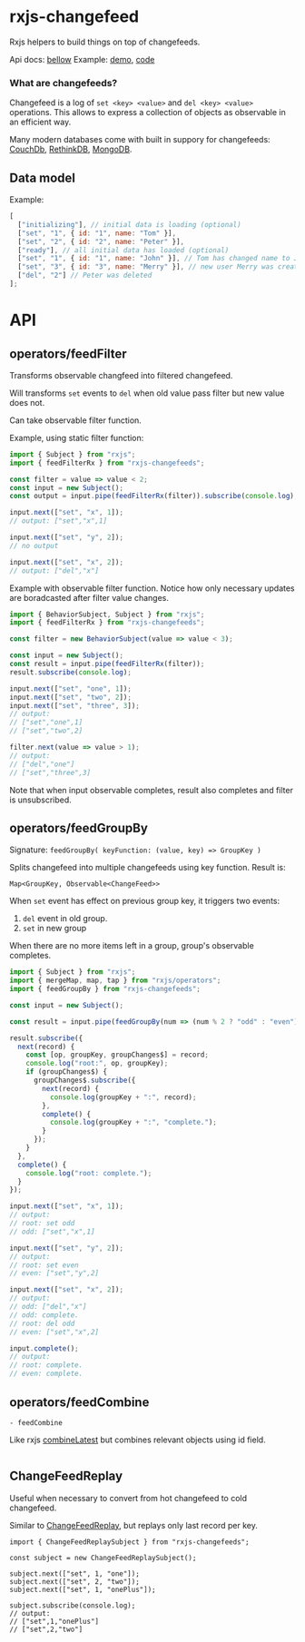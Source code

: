 # rxjs-changefeed

Rxjs helpers to build things on top of changefeeds.

Api docs: [bellow](#API)
Example: [demo](https://skyjur.github.io/rxjs-changefeeds/example), [code](example/moving-dots/index.ts)

### What are changefeeds?

Changefeed is a log of `set <key> <value>` and `del <key> <value>` operations. This allows to express a collection of objects as observable in an efficient way.

Many modern databases come with built in suppory for changefeeds: [CouchDb](https://docs.couchdb.org/en/2.2.0/api/database/changes.html), [RethinkDB](https://rethinkdb.com/docs/changefeeds/javascript/), [MongoDB](https://www.mongodb.com/blog/post/an-introduction-to-change-streams).

## Data model

Example:

```js
[
  ["initializing"], // initial data is loading (optional)
  ["set", "1", { id: "1", name: "Tom" }],
  ["set", "2", { id: "2", name: "Peter" }],
  ["ready"], // all initial data has loaded (optional)
  ["set", "1", { id: "1", name: "John" }], // Tom has changed name to John
  ["set", "3", { id: "3", name: "Merry" }], // new user Merry was created
  ["del", "2"] // Peter was deleted
];
```

# API

## operators/feedFilter

Transforms observable changfeed into filtered changefeed.

Will transforms `set` events to `del` when old value pass filter but new value does not.

Can take observable filter function.

Example, using static filter function:

```js
import { Subject } from "rxjs";
import { feedFilterRx } from "rxjs-changefeeds";

const filter = value => value < 2;
const input = new Subject();
const output = input.pipe(feedFilterRx(filter)).subscribe(console.log);

input.next(["set", "x", 1]);
// output: ["set","x",1]

input.next(["set", "y", 2]);
// no output

input.next(["set", "x", 2]);
// output: ["del","x"]
```

Example with observable filter function. Notice how only necessary updates are boradcasted after filter value changes.

```js
import { BehaviorSubject, Subject } from "rxjs";
import { feedFilterRx } from "rxjs-changefeeds";

const filter = new BehaviorSubject(value => value < 3);

const input = new Subject();
const result = input.pipe(feedFilterRx(filter));
result.subscribe(console.log);

input.next(["set", "one", 1]);
input.next(["set", "two", 2]);
input.next(["set", "three", 3]);
// output:
// ["set","one",1]
// ["set","two",2]

filter.next(value => value > 1);
// output:
// ["del","one"]
// ["set","three",3]
```

Note that when input observable completes, result also completes and filter is unsubscribed.

## operators/feedGroupBy

Signature: `feedGroupBy( keyFunction: (value, key) => GroupKey )`

Splits changefeed into multiple changefeeds using key function. Result is:

    Map<GroupKey, Observable<ChangeFeed>>

When `set` event has effect on previous group key, it triggers two events:

1. `del` event in old group.
2. `set` in new group

When there are no more items left in a group, group's observable completes.

```js
import { Subject } from "rxjs";
import { mergeMap, map, tap } from "rxjs/operators";
import { feedGroupBy } from "rxjs-changefeeds";

const input = new Subject();

const result = input.pipe(feedGroupBy(num => (num % 2 ? "odd" : "even")));

result.subscribe({
  next(record) {
    const [op, groupKey, groupChanges$] = record;
    console.log("root:", op, groupKey);
    if (groupChanges$) {
      groupChanges$.subscribe({
        next(record) {
          console.log(groupKey + ":", record);
        },
        complete() {
          console.log(groupKey + ":", "complete.");
        }
      });
    }
  },
  complete() {
    console.log("root: complete.");
  }
});

input.next(["set", "x", 1]);
// output:
// root: set odd
// odd: ["set","x",1]

input.next(["set", "y", 2]);
// output:
// root: set even
// even: ["set","y",2]

input.next(["set", "x", 2]);
// output:
// odd: ["del","x"]
// odd: complete.
// root: del odd
// even: ["set","x",2]

input.complete();
// output:
// root: complete.
// even: complete.
```

## operators/feedCombine

`- feedCombine`

Like rxjs [combineLatest](https://www.learnrxjs.io/operators/combination/combinelatest.html) but combines relevant objects using id field.

```

```

## ChangeFeedReplay

Useful when necessary to convert from hot changefeed to cold changefeed.

Similar to [ChangeFeedReplay](https://www.learnrxjs.io/subjects/replaysubject.html), but replays only last record per key.

```es6
import { ChangeFeedReplaySubject } from "rxjs-changefeeds";

const subject = new ChangeFeedReplaySubject();

subject.next(["set", 1, "one"]);
subject.next(["set", 2, "two"]);
subject.next(["set", 1, "onePlus"]);

subject.subscribe(console.log);
// output:
// ["set",1,"onePlus"]
// ["set",2,"two"]
```
